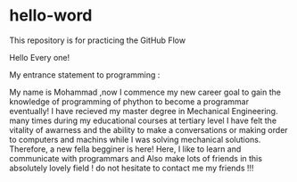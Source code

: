 # hello-word
This repository is for practicing the GitHub Flow


Hello Every one!

My entrance statement to programming :

My name is Mohammad ,now I commence my new career goal to gain the knowledge of programming of phython to become a programmar eventually!
I have recieved my master degree in Mechanical Engineering. many times during my educational courses at tertiary level I have felt the 
vitality of awarness and the ability to make a conversations or making order to computers and machins while I was solving mechanical solutions.
  Therefore, a new fella begginer is here! 
  Here, I like to learn and communicate with programmars and Also make lots of friends in this absolutely lovely field !
  do not hesitate to contact me my friends !!!
  
